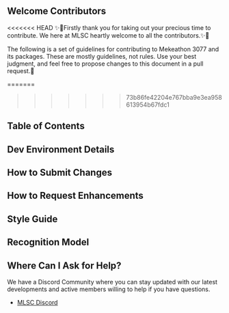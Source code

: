 ## Welcome Contributors
<<<<<<< HEAD
✨🎉Firstly thank you for taking out your precious time to contribute.
We here at MLSC heartly welcome to all the contributors.✨🎉

The following is a set of guidelines for contributing to Mekeathon 3077 and its packages. These are mostly guidelines, not rules. Use your best judgment, and feel free to propose changes to this document in a pull request.🤝


=======
>>>>>>> 73b86fe42204e767bba9e3ea958613954b67fdc1


## Table of Contents


## Dev Environment Details


## How to Submit Changes


## How to Request Enhancements


## Style Guide


## Recognition Model


## Where Can I Ask for Help?

We have a Discord Community where you can stay updated with our latest developments and active members willing to help if you have questions.

* [MLSC Discord](https://discord.gg/CpAPtDC)

